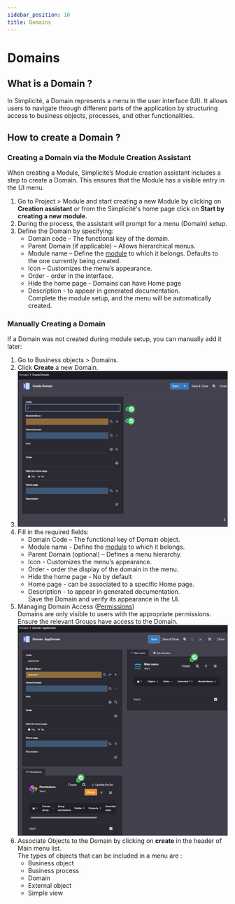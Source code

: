 ```yaml
---
sidebar_position: 10
title: Domains
---
```


# Domains

## What is a Domain ?
In Simplicité, a Domain represents a menu in the user interface (UI). It allows users to navigate through different parts of the application by structuring access to business objects, processes, and other functionalities.  

## How to create a Domain ?

### Creating a Domain via the Module Creation Assistant 
When creating a Module, Simplicité’s Module creation assistant includes a step to create a Domain. This ensures that the Module has a visible entry in the UI menu.

1. Go to Project > Module and start creating a new Module by clicking on **Creation assistant** or from the Simplicité's home page click on **Start by creating a new module**.
2. During the process, the assistant will prompt for a menu (Domain) setup.
3. Define the Domain by specifying:
    - Domain code – The functional key of the domain.  
    - Parent Domain (if applicable) – Allows hierarchical menus.  
    - Module name – Define the [module](/lesson/docs/platform/project/module) to which it belongs. Defaults to the one currently being created.  
    - Icon – Customizes the menu’s appearance.
    - Order - order in the interface.   
    - Hide the home page - Domains can have Home page 
    - Description - to appear in generated documentation.  
Complete the module setup, and the menu will be automatically created.

### Manually Creating a Domain   

If a Domain was not created during module setup, you can manually add it later:

1. Go to Business objects > Domains.
2. Click **Create** a new Domain.
3. ![](img/domains/domain1.png)
4. Fill in the required fields:
    - Domain Code – The functional key of Domain object.
    - Module name - Define the [module](/lesson/docs/platform/project/module) to which it belongs. 
    - Parent Domain (optional) – Defines a menu hierarchy.
    - Icon - Customizes the menu’s appearance.
    - Order - order the display of the domain in the menu. 
    - Hide the home page - No by default  
    - Home page - can be associated to a specific Home page. 
    - Description - to appear in generated documentation.  
Save the Domain and verify its appearance in the UI.
1. Managing Domain Access ([Permissions](/lesson/docs/platform/usersrights/permissions))  
Domains are only visible to users with the appropriate permissions.
Ensure the relevant Groups have access to the Domain.  
![](img/domains/domain2.png)
1. Associate Objects to the Domain by clicking on **create** in the header of Main menu list.  
The types of objects that can be included in a menu are : 
   - Business object
   - Business process 
   - Domain 
   - External object 
   - Simple view 